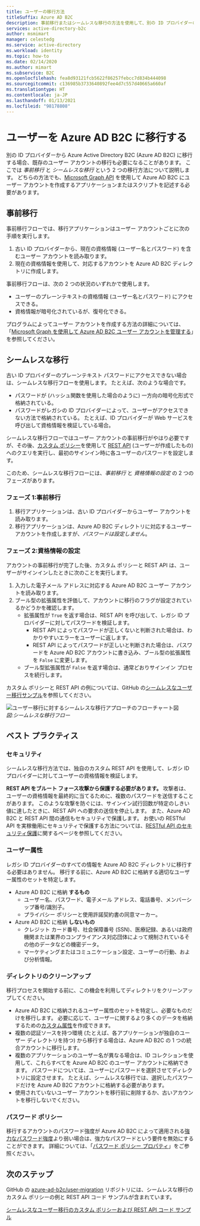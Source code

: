 ```yaml
---
title: ユーザーの移行方法
titleSuffix: Azure AD B2C
description: 事前移行またはシームレスな移行の方法を使用して、別の ID プロバイダーのユーザー アカウントを Azure AD B2C に移行します。
services: active-directory-b2c
author: msmimart
manager: celestedg
ms.service: active-directory
ms.workload: identity
ms.topic: how-to
ms.date: 02/14/2020
ms.author: mimart
ms.subservice: B2C
ms.openlocfilehash: fea8d93121fcb5622f86257febcc7d834b444098
ms.sourcegitcommit: c136985b3733640892fee4d7c557d40665a660af
ms.translationtype: HT
ms.contentlocale: ja-JP
ms.lasthandoff: 01/13/2021
ms.locfileid: "98178808"
---
```

# <a name="migrate-users-to-azure-ad-b2c"></a>ユーザーを Azure AD B2C に移行する

別の ID プロバイダーから Azure Active Directory B2C (Azure AD B2C) に移行する場合、既存のユーザー アカウントの移行も必要になることがあります。 ここでは *事前移行* と *シームレスな移行* という 2 つの移行方法について説明します。 どちらの方法でも、[Microsoft Graph API](manage-user-accounts-graph-api.md) を使用して Azure AD B2C にユーザー アカウントを作成するアプリケーションまたはスクリプトを記述する必要があります。

## <a name="pre-migration"></a>事前移行

事前移行フローでは、移行アプリケーションはユーザー アカウントごとに次の手順を実行します。

1. 古い ID プロバイダーから、現在の資格情報 (ユーザー名とパスワード) を含むユーザー アカウントを読み取ります。
1. 現在の資格情報を使用して、対応するアカウントを Azure AD B2C ディレクトリに作成します。

事前移行フローは、次の 2 つの状況のいずれかで使用します。

- ユーザーのプレーンテキストの資格情報 (ユーザー名とパスワード) にアクセスできる。
- 資格情報が暗号化されているが、復号化できる。

プログラムによってユーザー アカウントを作成する方法の詳細については、「[Microsoft Graph を使用して Azure AD B2C ユーザー アカウントを管理する](manage-user-accounts-graph-api.md)」を参照してください。

## <a name="seamless-migration"></a>シームレスな移行

古い ID プロバイダーのプレーンテキスト パスワードにアクセスできない場合は、シームレスな移行フローを使用します。 たとえば、次のような場合です。

- パスワードが (ハッシュ関数を使用した場合のように) 一方向の暗号化形式で格納されている。
- パスワードがレガシの ID プロバイダーによって、ユーザーがアクセスできない方法で格納されている。 たとえば、ID プロバイダーが Web サービスを呼び出して資格情報を検証している場合。

シームレスな移行フローではユーザー アカウントの事前移行がやはり必要ですが、その後、[カスタム ポリシー](custom-policy-get-started.md)を使用して [REST API](custom-policy-rest-api-intro.md) (ユーザーが作成したもの) へのクエリを実行し、最初のサインイン時に各ユーザーのパスワードを設定します。

このため、シームレスな移行フローには、*事前移行* と *資格情報の設定* の 2 つのフェーズがあります。

### <a name="phase-1-pre-migration"></a>フェーズ 1:事前移行

1. 移行アプリケーションは、古い ID プロバイダーからユーザー アカウントを読み取ります。
1. 移行アプリケーションは、Azure AD B2C ディレクトリに対応するユーザー アカウントを作成しますが、*パスワードは設定しません*。

### <a name="phase-2-set-credentials"></a>フェーズ 2:資格情報の設定

アカウントの事前移行が完了した後、カスタム ポリシーと REST API は、ユーザーがサインインしたときに次のことを実行します。

1. 入力した電子メール アドレスに対応する Azure AD B2C ユーザー アカウントを読み取ります。
1. ブール型の拡張属性を評価して、アカウントに移行のフラグが設定されているかどうかを確認します。
    - 拡張属性が `True` を返す場合は、REST API を呼び出して、レガシ ID プロバイダーに対してパスワードを検証します。
      - REST API によってパスワードが正しくないと判断された場合は、わかりやすいエラーをユーザーに返します。
      - REST API によってパスワードが正しいと判断された場合は、パスワードを Azure AD B2C アカウントに書き込み、ブール型の拡張属性を `False` に変更します。
    - ブール型拡張属性が `False` を返す場合は、通常どおりサインイン プロセスを続行します。

カスタム ポリシーと REST API の例については、GitHub の[シームレスなユーザー移行サンプル](https://aka.ms/b2c-account-seamless-migration)を参照してください。

![ユーザー移行に対するシームレスな移行アプローチのフローチャート図](./media/user-migration/diagram-01-seamless-migration.png)<br />*図:シームレスな移行フロー*

## <a name="best-practices"></a>ベスト プラクティス

### <a name="security"></a>セキュリティ

シームレスな移行方法では、独自のカスタム REST API を使用して、レガシ ID プロバイダーに対してユーザーの資格情報を検証します。

**REST API をブルート フォース攻撃から保護する必要があります。** 攻撃者は、ユーザーの資格情報を最終的に当てるために、複数のパスワードを送信することがあります。 このような攻撃を防ぐには、サインイン試行回数が特定のしきい値に達したときに、REST API への要求の送信を停止します。 また、Azure AD B2C と REST API 間の通信もセキュリティで保護します。 お使いの RESTful API を実稼働用にセキュリティで保護する方法については、[RESTful API のセキュリティ保護](secure-rest-api.md)に関するページを参照してください。

### <a name="user-attributes"></a>ユーザー属性

レガシ ID プロバイダーのすべての情報を Azure AD B2C ディレクトリに移行する必要はありません。 移行する前に、Azure AD B2C に格納する適切なユーザー属性のセットを特定します。

- Azure AD B2C に格納 **するもの**
  - ユーザー名、パスワード、電子メール アドレス、電話番号、メンバーシップ番号/識別子。
  - プライバシー ポリシーと使用許諾契約書の同意マーカー。
- Azure AD B2C に格納 **しないもの**
  - クレジット カード番号、社会保障番号 (SSN)、医療記録、あるいは政府機関または業界のコンプライアンス対応団体によって規制されているその他のデータなどの機密データ。
  - マーケティングまたはコミュニケーション設定、ユーザーの行動、および分析情報。

### <a name="directory-clean-up"></a>ディレクトリのクリーンアップ

移行プロセスを開始する前に、この機会を利用してディレクトリをクリーンアップしてください。

- Azure AD B2C に格納されるユーザー属性のセットを特定し、必要なものだけを移行します。 必要に応じて、ユーザーに関するより多くのデータを格納するための[カスタム属性](user-flow-custom-attributes.md)を作成できます。
- 複数の認証ソースを持つ環境 (たとえば、各アプリケーションが独自のユーザー ディレクトリを持つ) から移行する場合は、Azure AD B2C の 1 つの統合アカウントに移行します。
- 複数のアプリケーションのユーザー名が異なる場合は、ID コレクションを使用して、これらすべてを Azure AD B2C のユーザー アカウントに格納できます。 パスワードについては、ユーザーにパスワードを選択させてディレクトリに設定させます。 たとえば、シームレスな移行では、選択したパスワードだけを Azure AD B2C アカウントに格納する必要があります。
- 使用されていないユーザー アカウントを移行前に削除するか、古いアカウントを移行しないでください。

### <a name="password-policy"></a>パスワード ポリシー

移行するアカウントのパスワード強度が Azure AD B2C によって適用される[強力なパスワード強度](../active-directory/authentication/concept-sspr-policy.md)より弱い場合は、強力なパスワードという要件を無効にすることができます。 詳細については、「[パスワード ポリシー プロパティ](user-profile-attributes.md#password-policy-attribute)」をご参照ください。

## <a name="next-steps"></a>次のステップ

GitHub の [azure-ad-b2c/user-migration](https://github.com/azure-ad-b2c/user-migration) リポジトリには、シームレスな移行のカスタム ポリシーの例と REST API コード サンプルが含まれています。

[シームレスなユーザー移行のカスタム ポリシーおよび REST API コード サンプル](https://aka.ms/b2c-account-seamless-migration)
